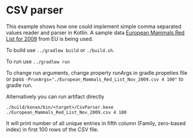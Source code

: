 # CSV parser

 This example shows how one could implement simple comma separated values reader and parser in Kotlin.
A sample data [European Mammals Red List for 2009](https://data.europa.eu/euodp/en/data/dataset?res_format=CSV)
from EU is being used.

To build use `../gradlew build` or `./build.sh`.

To run use `../gradlew run`

To change run arguments, change property runArgs in gradle.propeties file 
or pass `-PrunArgs="./European_Mammals_Red_List_Nov_2009.csv 4 100"` to gradle run. 

Alternatively you can run artifact directly 

    ./build/konan/bin/<target>/CsvParser.kexe ./European_Mammals_Red_List_Nov_2009.csv 4 100

It will print number of all unique entries in fifth column
(Family, zero-based index) in first 100 rows of the CSV file.
